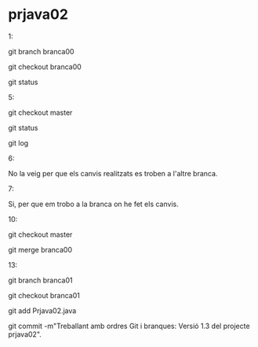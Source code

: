 # prjava02
1:

git branch branca00

git checkout branca00

git status

5:

git checkout master

git status

git log

6:

No la veig per que els canvis realitzats es troben a l'altre branca.

7:

Si, per que em trobo a la branca on he fet els canvis.

10:

git checkout master

git merge branca00

13:

git branch branca01

git checkout branca01

git add Prjava02.java

git commit -m"Treballant amb ordres Git i branques: Versió 1.3 del projecte prjava02".



